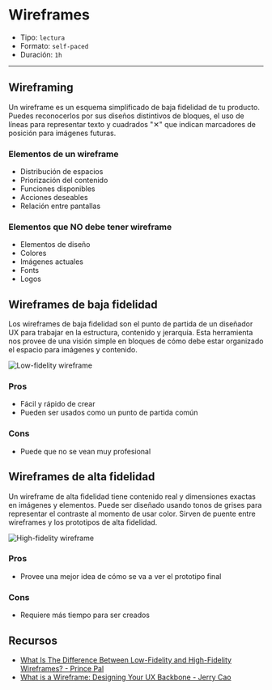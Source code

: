 # Wireframes

- Tipo: `lectura`
- Formato: `self-paced`
- Duración: `1h`

***

## Wireframing

Un wireframe es un esquema simplificado de baja fidelidad de tu producto. Puedes
reconocerlos por sus diseños distintivos de bloques, el uso de líneas para
representar texto y cuadrados "✕" que indican marcadores de posición para
imágenes futuras.

### Elementos de un wireframe

- Distribución de espacios
- Priorización del contenido
- Funciones disponibles
- Acciones deseables
- Relación entre pantallas

### Elementos que NO debe tener wireframe

- Elementos de diseño
- Colores
- Imágenes actuales
- Fonts
- Logos

## Wireframes de baja fidelidad

Los wireframes de baja fidelidad son el punto de partida de un diseñador UX para
trabajar en la estructura, contenido y jerarquía. Esta herramienta nos provee de
una visión simple en bloques de cómo debe estar organizado el espacio para
imágenes y contenido.

![Low-fidelity wireframe](https://cdn-images-1.medium.com/max/720/1*DsewIjSZe2quBs1OPuQ-VQ.jpeg)

### Pros

- Fácil y rápido de crear
- Pueden ser usados como un punto de partida común

### Cons

- Puede que no se vean muy profesional

## Wireframes de alta fidelidad

Un wireframe de alta fidelidad tiene contenido real y dimensiones exactas en
imágenes y elementos. Puede ser diseñado usando tonos de grises para representar
el contraste al momento de usar color. Sirven de puente entre wireframes y los
prototipos de alta fidelidad.

![High-fidelity wireframe](https://think360studio.com/wp-content/uploads/2017/01/High-fidelity-wireframes.jpg)

### Pros

- Provee una mejor idea de cómo se va a ver el prototipo final

### Cons

- Requiere más tiempo para ser creados

## Recursos

- [What Is The Difference Between Low-Fidelity and High-Fidelity Wireframes? - Prince Pal](https://think360studio.com/difference-low-fidelity-high-fidelity-wireframes/)
- [What is a Wireframe: Designing Your UX Backbone - Jerry Cao](https://www.uxpin.com/studio/ui-design/what-is-a-wireframe-designing-your-ux-backbone/)